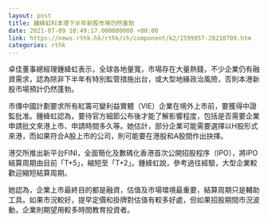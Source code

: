 ```yaml
---
layout: post
title: 鍾絳虹料本港下半年新股市場仍然蓬勃
date: 2021-07-09 10:49:17.000000000 +08:00
link: https://news.rthk.hk/rthk/ch/component/k2/1599957-20210709.htm
categories: rthk
---
```


卓佳董事總經理鍾絳虹表示，全球各地量寬，市場存在大量熱錢，不少企業仍有融資需求，認為除非下半年有特別監管措施出台，或大型地緣政治風險，否則本港新股市場預計仍然蓬勃。

市傳中國計劃要求所有紅籌可變利益實體（VIE）企業在境外上市前，要獲得中證監批准。鍾絳虹認為，要待官方細節公布後才能了解影響程度，包括是否需要企業申請批文來港上市、申請時間多久等。她估計，部分企業可能需要選擇以H股形式來港，而如果符合A股上市的公司，則可能要在港股和A股間作出抉擇。

港交所推出新平台FINI，全面簡化及數碼化香港首次公開招股程序（IPO），將IPO結算周期由目前「T+5」，縮短至「T+2」。鍾絳虹說，參考過往經驗，大型企業較歡迎縮短結算周期。

她認為，企業上市最終目的都是融資，估值及市場環境最重要，結算周期只是輔助工具。如果市況較好，提早定價和掛牌對估值有較多好處，但如果招股期間市況波動，企業則期望用較多時間教育投資者。
